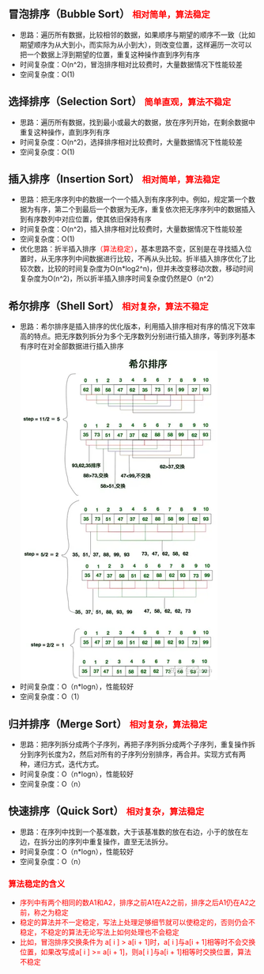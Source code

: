 ## 冒泡排序（Bubble Sort） <span style="color:red"><small>相对简单，算法稳定</small></span>
* 思路：遍历所有数据，比较相邻的数据，如果顺序与期望的顺序不一致（比如期望顺序为从大到小，而实际为从小到大），则改变位置，这样遍历一次可以把一个数据上浮到期望的位置，重复这种操作直到序列有序
* 时间复杂度：O(n^2)，冒泡排序相对比较费时，大量数据情况下性能较差
* 空间复杂度：O(1)
## 选择排序（Selection Sort） <span style="color:red"><small>简单直观，算法不稳定</small></span>
* 思路：遍历所有数据，找到最小或最大的数据，放在序列开始，在剩余数据中重复这种操作，直到序列有序
* 时间复杂度：O(n^2)，选择排序相对比较费时，大量数据情况下性能较差
* 空间复杂度：O(1)
## 插入排序（Insertion Sort） <span style="color:red"><small>相对简单，算法稳定</small></span>
* 思路：把无序序列中的数据一个一个插入到有序序列中。例如，规定第一个数据为有序，第二个到最后一个数据为无序，重复依次把无序序列中的数据插入到有序数列中对应位置，使其依旧保持有序
* 时间复杂度：O(n^2)，插入排序相对比较费时，大量数据情况下性能较差
* 空间复杂度：O(1)
* 优化思路：折半插入排序<span style="color:red">（算法稳定）</span>，基本思路不变，区别是在寻找插入位置时，从无序序列中间数据进行比较，不再从头比较。折半插入排序优化了比较次数，比较的时间复杂度为O(n*log2^n)，但并未改变移动次数，移动时间复杂度为O(n^2)，所以折半插入排序时间复杂度仍然是O（n^2）
## 希尔排序（Shell Sort） <span style="color:red"><small>相对复杂，算法不稳定</small></span>
* 思路：希尔排序是插入排序的优化版本，利用插入排序相对有序的情况下效率高的特点。把无序数列拆分为多个无序数列分别进行插入排序，等到序列基本有序时在对全部数据进行插入排序
      ![img_1.png](img_1.png)
* 时间复杂度：O（n*logn），性能较好
* 空间复杂度：O（1）
## 归并排序（Merge Sort） <span style="color:red"><small>相对复杂，算法稳定</small></span>
* 思路：把序列拆分成两个子序列，再把子序列拆分成两个子序列，重复操作拆分到序列长度为2，然后对所有的子序列分别排序，再合并。实现方式有两种，递归方式，迭代方式。
* 时间复杂度：O（n*logn），性能较好
* 空间复杂度：O（n）
## 快速排序（Quick Sort） <span style="color:red"><small>相对复杂，算法稳定</small></span>
* 思路：在序列中找到一个基准数，大于该基准数的放在右边，小于的放在左边，在拆分出的序列中重复操作，直至无法拆分。
* 时间复杂度：O（n*logn），性能较好
* 空间复杂度：O（n）

### <span style="color:red">算法稳定的含义</span>
* <span style="color:red">序列中有两个相同的数A1和A2，排序之前A1在A2之前，排序之后A1仍在A2之前，称之为稳定</span>
* <span style="color:red">稳定的算法并不一定稳定，写法上处理足够细节就可以使稳定的，否则仍会不稳定，不稳定的算法无论写法上如何处理也不会稳定</span>
* <span style="color:red">比如，冒泡排序交换条件为 a[ i ] > a[i + 1]时，a[ i ]与a[i + 1]相等时不会交换位置，如果改写成a[ i ] >= a[i + 1]，则a[ i ]与a[i + 1]相等时交换位置，算法不稳定</span>